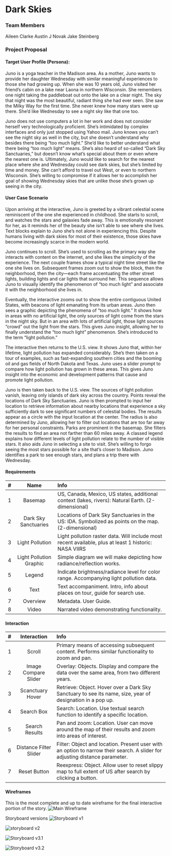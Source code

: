 # Dark Skies

### Team Members
Aileen Clarke
Austin J Novak
Jake Steinberg

### Project Proposal

#### Target User Profile (Persona):

Juno is a yoga teacher in the Madison area. As a mother, Juno wants to provide her daughter Wednesday with similar meaningful experiences to those she had growing up. When she was 10 years old, Juno visited her friend’s cabin on a lake near Laona in northern Wisconsin. She remembers one night taking the paddleboat out onto the lake on a clear night. The sky that night was the most beautiful, radiant thing she had ever seen. She saw the Milky Way for the first time. She never knew how many stars were up there. She’d like Wednesday to see a night sky like that one too.

Juno does not use computers a lot in her work and does not consider herself very technologically proficient. She’s intimidated by complex interfaces and only just stopped using Yahoo mail. Juno knows you can’t see the night sky as well in the city, but she doesn’t understand why besides there being “too much light.” She’d like to better understand what there being “too much light” means. She’s also heard of so-called “Dark Sky Sanctuaries,” but doesn’t know what’s special about them or even where the nearest one is. Ultimately, Juno would like to search for the nearest place where she and Wednesday could see dark skies, but she’s limited by time and money. She can’t afford to travel out West, or even to northern Wisconsin. She’s willing to compromise if it allows her to accomplish her goal of showing Wednesday skies that are unlike those she’s grown up seeing in the city.

#### User Case Scenario 

Upon arriving at the interactive, Juno is greeted by a vibrant celestial scene reminiscent of the one she experienced in childhood. She starts to scroll, and watches the stars and galaxies fade away. This is emotionally resonant for her, as it reminds her of the beauty she isn’t able to see where she lives. Text blocks explain to Juno she’s not alone in experiencing this. Despite humans living with dark skies for most of their existence, those skies have become increasingly scarce in the modern world. 

Juno continues to scroll. She’s used to scrolling as the primary way she interacts with content on the internet, and she likes the simplicity of the experience. The next couple frames show a typical night time street like the one she lives on. Subsequent frames zoom out to show the block, then the neighborhood, then the city—each frame accentuating the other street lights, building lights and car lights that surround her. This sequence allows Juno to visually identify the phenomenon of “too much light” and associate it with the neighborhood she lives in.

Eventually, the interactive zooms out to show the entire contiguous United States, with beacons of light emanating from its urban areas. Juno then sees a graphic depicting the phenomena of “too much light.” It shows how in areas with no artificial light, the only sources of light come from the stars in the night sky. But in an area with lots of artificial light, those light sources “crowd” out the light from the stars. This gives Juno insight, allowing her to finally understand the “too much light” phenomenon. She’s introduced to the term “light pollution.”

The interactive then returns to the U.S. view. It shows Juno that, within her lifetime, light pollution has expanded considerably. She’s then taken on a tour of examples, such as fast-expanding southern cities and the booming oil and gas fields of North Dakota and Texas. Juno uses a slider prompt to compare how light pollution has grown in these areas. This gives Juno insight into the economic and development patterns that cause and promote light pollution.

Juno is then taken back to the U.S. view. The sources of light pollution vanish, leaving only islands of dark sky across the country. Points reveal the locations of Dark Sky Sanctuaries. Juno is then prompted to input her location to retrieve information about nearby locations that experience a sky sufficiently dark to see significant numbers of celestial bodies. The results appear as a circle with the input location at the center. The radius is also determined by Juno, allowing her to filter out locations that are too far away for her personal constraints. Parks are prominent in the basemap. She filters the results to find an area not farther than 60 miles away. A classed legend explains how different levels of light pollution relate to the number of visible stars. It also aids Juno in selecting a site to visit. She’s willing to forgo seeing the most stars possible for a site that’s closer to Madison. Juno identifies a park to see enough stars, and plans a trip there with Wednesday.


#### Requirements
| # | Name | Info|
| :---: | :---: | :--- |
| 1 | Basemap | US, Canada, Mexico, US states, additional context (lakes, rivers): Natural Earth. (2-dimensional) |
| 2 | Dark Sky Sanctuaries | Locations of Dark Sky Sanctuaries in the US: IDA. Symbolized as points on the map. (2-dimensional) |
| 3 | Light Pollution | Light pollution raster data. Will include most recent available, plus at least 1 historic: NASA VIIRS |
| 4 | Light Pollution Graphic | Simple diagram we will make depicting how radiance/reflection works. |
| 5 | Legend | Indicate brightness/radiance level for color range. Accompanying light pollution data. |
| 6 | Text | Text accompaniment. Intro, info about places on tour, guide for search use. |
| 7 | Overview | Metadata. User Guide. |
| 8 | Video | Narrated video demonstrating functionality. |


#### Interaction
| # | Interaction | Info|
| :---: | :---: | :--- |
| 1 | Scroll | Primary means of accessing subsequent content. Performs similar functionality to zoom and pan. |
| 2 | Image Compare Slider | Overlay: Objects. Display and compare the data over the same area, from two different years. |
| 3 | Scanctuary Hover | Retrieve: Object. Hover over a Dark Sky Sanctuary to see its name, size, year of designation in a pop up.  |
| 4 | Search Box | Search: Location. Use textual search function to identify a specific location. |
| 5 | Search Results | Pan and zoom: Location. User can move around the map of their results and zoom into areas of interest. |
| 6 | Distance Filter Slider | Filter: Object and location. Present user with an option to narrow their search. A slider for adjusting distance parameter.  |
| 7 | Reset Button | Reexpress: Object. Allow user to reset slippy map to full extent of US after search by clicking a button. |

#### Wireframes

This is the most complete and up to date wireframe for the final interactive portion of the story. 
![Main Wireframe](img/main-wireframe.jpg)

Storyboard versions
![Storyboard v1](img/storyboard-v1.jpg)

![storyboard v2](img/storyboard-v2.jpg)

![Storyboard v3.1](img/storyboard-v3.jpg)

![Storyboard v3.2](img/storyboard-v31.jpg)
